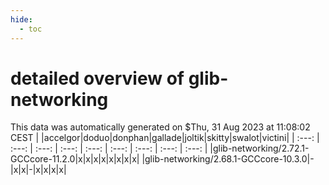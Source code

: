 ```yaml
---
hide:
  - toc
---
```


detailed overview of glib-networking
====================================


This data was automatically generated on $Thu, 31 Aug 2023 at 11:08:02 CEST
| |accelgor|doduo|donphan|gallade|joltik|skitty|swalot|victini|
| :---: | :---: | :---: | :---: | :---: | :---: | :---: | :---: | :---: |
|glib-networking/2.72.1-GCCcore-11.2.0|x|x|x|x|x|x|x|x|
|glib-networking/2.68.1-GCCcore-10.3.0|-|x|x|-|x|x|x|x|
